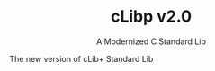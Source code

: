 <div align="center">
	<h1>cLibp v2.0</h1>
	<p>A Modernized C Standard Lib</p>
</div>

The new version of cLib+ Standard Lib
